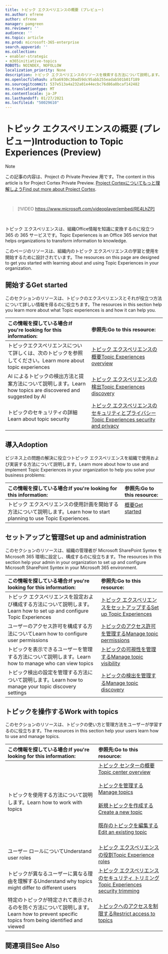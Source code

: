 ```yaml
---
title: トピック エクスペリエンスの概要 (プレビュー)
ms.author: efrene
author: efrene
manager: pamgreen
ms.reviewer: ''
audience: ''
ms.topic: article
ms.prod: microsoft-365-enterprise
search.appverid: ''
ms.collection:
- enabler-strategic
- m365initiative-topics
ROBOTS: NOINDEX, NOFOLLOW
localization_priority: None
description: トピック エクスペリエンスのリソースを検索する方法について説明します。
ms.openlocfilehash: afba6930c30ad59dc95abb255eadab501b01f189
ms.sourcegitcommit: 537e513a4a232a01e44ecbc76d86a8bcaf142482
ms.translationtype: MT
ms.contentlocale: ja-JP
ms.lasthandoff: 01/27/2021
ms.locfileid: "50029610"
---
```

# <a name="introduction-to-topic-experiences-preview"></a><span data-ttu-id="ea870-103">トピック エクスペリエンスの概要 (プレビュー)</span><span class="sxs-lookup"><span data-stu-id="ea870-103">Introduction to Topic Experiences (Preview)</span></span>

> [!Note] 
> <span data-ttu-id="ea870-104">この記事の内容は、Project の Private Preview 用です。</span><span class="sxs-lookup"><span data-stu-id="ea870-104">The content in this article is for Project Cortex Private Preview.</span></span> <span data-ttu-id="ea870-105">[Project Cortexについてもっと理解しよう](https://aka.ms/projectcortex)</span><span class="sxs-lookup"><span data-stu-id="ea870-105">[Find out more about Project Cortex](https://aka.ms/projectcortex).</span></span>

</br>

> [!VIDEO https://www.microsoft.com/videoplayer/embed/RE4LhZP]  

</br>


<span data-ttu-id="ea870-106">トピック エクスペリエンスは、組織Office情報を知識に変換するのに役立つ 365 の 365 サービスです。</span><span class="sxs-lookup"><span data-stu-id="ea870-106">Topic Experiences is an Office 365 service that helps organizations to transform information to knowledge.</span></span>

<span data-ttu-id="ea870-107">このページのリソースは、組織内のトピック エクスペリエンスの学習と使用を開始するために設計されています。</span><span class="sxs-lookup"><span data-stu-id="ea870-107">The resources on this page are designed to get you started with learning about and using Topic Experiences in your organization.</span></span>

## <a name="get-started"></a><span data-ttu-id="ea870-108">開始する</span><span class="sxs-lookup"><span data-stu-id="ea870-108">Get started</span></span>

<span data-ttu-id="ea870-109">このセクションのリソースは、トピックのエクスペリエンスとそれが役立つ方法について詳しい情報を得るのに役立ちます。</span><span class="sxs-lookup"><span data-stu-id="ea870-109">The resources in this section help you learn more about what Topic experiences is and how it can help you.</span></span>

| <span data-ttu-id="ea870-110">この情報を探している場合:</span><span class="sxs-lookup"><span data-stu-id="ea870-110">If you're looking for this information:</span></span> | <span data-ttu-id="ea870-111">参照先:</span><span class="sxs-lookup"><span data-stu-id="ea870-111">Go to this resource:</span></span> |
|:-----|:-----|
|<span data-ttu-id="ea870-112">トピックエクスペリエンスについて詳しくは、次のトピックを参照してください。</span><span class="sxs-lookup"><span data-stu-id="ea870-112">Learn more about topic experiences</span></span>|[<span data-ttu-id="ea870-113">トピック エクスペリエンスの概要</span><span class="sxs-lookup"><span data-stu-id="ea870-113">Topic Experiences overview</span></span>](topic-experiences-overview.md)|
|<span data-ttu-id="ea870-114">AI によるトピックの検出方法と提案方法について説明します。</span><span class="sxs-lookup"><span data-stu-id="ea870-114">Learn how topics are discovered and suggested by AI</span></span>|[<span data-ttu-id="ea870-115">トピック エクスペリエンスの検出</span><span class="sxs-lookup"><span data-stu-id="ea870-115">Topic Experiences discovery</span></span>](topic-experiences-discovery.md)|
|<span data-ttu-id="ea870-116">トピックのセキュリティの詳細</span><span class="sxs-lookup"><span data-stu-id="ea870-116">Learn about topic security</span></span>|[<span data-ttu-id="ea870-117">トピック エクスペリエンスのセキュリティとプライバシー</span><span class="sxs-lookup"><span data-stu-id="ea870-117">Topic Experiences security and privacy</span></span>](topic-experiences-security-privacy.md)|


## <a name="adoption"></a><span data-ttu-id="ea870-118">導入</span><span class="sxs-lookup"><span data-stu-id="ea870-118">Adoption</span></span>

<span data-ttu-id="ea870-119">ビジネス上の問題の解決に役立つトピック エクスペリエンスを組織で使用および実装する方法について説明します。</span><span class="sxs-lookup"><span data-stu-id="ea870-119">Learn more about how to use and implement Topic Experiences in your organization to help you solve your business problems:</span></span> 

| <span data-ttu-id="ea870-120">この情報を探している場合:</span><span class="sxs-lookup"><span data-stu-id="ea870-120">If you're looking for this information:</span></span> | <span data-ttu-id="ea870-121">参照先:</span><span class="sxs-lookup"><span data-stu-id="ea870-121">Go to this resource:</span></span> |
|:-----|:-----|
|<span data-ttu-id="ea870-122">トピック エクスペリエンスの使用計画を開始する方法について説明します。</span><span class="sxs-lookup"><span data-stu-id="ea870-122">Learn how to start planning to use Topic Experiences.</span></span> |[<span data-ttu-id="ea870-123">概要</span><span class="sxs-lookup"><span data-stu-id="ea870-123">Get started</span></span>](topics-adoption-getstarted.md)<br><br>|  

## <a name="set-up-and-administration"></a><span data-ttu-id="ea870-124">セットアップと管理</span><span class="sxs-lookup"><span data-stu-id="ea870-124">Set up and administration</span></span>

<span data-ttu-id="ea870-125">このセクションのリソースは、組織の管理者が Microsoft SharePoint Syntex を Microsoft 365 環境に設定し、構成するのに役立ちます。</span><span class="sxs-lookup"><span data-stu-id="ea870-125">The resources in this section help your admin in your organization to set up and configure Microsoft SharePoint Syntex in your Microsoft 365 environment.</span></span>

| <span data-ttu-id="ea870-126">この情報を探している場合:</span><span class="sxs-lookup"><span data-stu-id="ea870-126">If you're looking for this information:</span></span> | <span data-ttu-id="ea870-127">参照先:</span><span class="sxs-lookup"><span data-stu-id="ea870-127">Go to this resource:</span></span> |
|:-----|:-----|
|<span data-ttu-id="ea870-128">トピック エクスペリエンスを設定および構成する方法について説明します。</span><span class="sxs-lookup"><span data-stu-id="ea870-128">Learn how to set up and configure Topic Experiences</span></span>|[<span data-ttu-id="ea870-129">トピック エクスペリエンスをセットアップする</span><span class="sxs-lookup"><span data-stu-id="ea870-129">Set up Topic Experiences</span></span>](set-up-topic-experiences.md)|
|<span data-ttu-id="ea870-130">ユーザーのアクセス許可を構成する方法について</span><span class="sxs-lookup"><span data-stu-id="ea870-130">Learn how to configure user permissions</span></span>|[<span data-ttu-id="ea870-131">トピックのアクセス許可を管理する</span><span class="sxs-lookup"><span data-stu-id="ea870-131">Manage topic permissions</span></span>](topic-experiences-user-permissions.md)|
|<span data-ttu-id="ea870-132">トピックを表示できるユーザーを管理する方法について説明します。</span><span class="sxs-lookup"><span data-stu-id="ea870-132">Learn how to manage who can view topics</span></span>|[<span data-ttu-id="ea870-133">トピックの可視性を管理する</span><span class="sxs-lookup"><span data-stu-id="ea870-133">Manage topic visibility</span></span>](topic-experiences-knowledge-rules.md)|
|<span data-ttu-id="ea870-134">トピック検出の設定を管理する方法について説明します。</span><span class="sxs-lookup"><span data-stu-id="ea870-134">Learn how to manage your topic discovery settings</span></span>|[<span data-ttu-id="ea870-135">トピックの検出を管理する</span><span class="sxs-lookup"><span data-stu-id="ea870-135">Manage topic discovery</span></span>](topic-experiences-discovery.md)|

## <a name="work-with-topics"></a><span data-ttu-id="ea870-136">トピックを操作する</span><span class="sxs-lookup"><span data-stu-id="ea870-136">Work with topics</span></span>

<span data-ttu-id="ea870-137">このセクションのリソースは、トピックの使い方と管理方法をユーザーが学習するのに役立ちます。</span><span class="sxs-lookup"><span data-stu-id="ea870-137">The resources in this section help your users learn how to use and manage topics.</span></span>

| <span data-ttu-id="ea870-138">この情報を探している場合:</span><span class="sxs-lookup"><span data-stu-id="ea870-138">If you're looking for this information:</span></span> | <span data-ttu-id="ea870-139">参照先:</span><span class="sxs-lookup"><span data-stu-id="ea870-139">Go to this resource:</span></span> |
|:-----|:-----|
|<span data-ttu-id="ea870-140">トピックを使用する方法について説明します。</span><span class="sxs-lookup"><span data-stu-id="ea870-140">Learn how to work with topics</span></span>|[<span data-ttu-id="ea870-141">トピック センターの概要</span><span class="sxs-lookup"><span data-stu-id="ea870-141">Topic center overview</span></span>](topic-center-overview.md)<br><br>[<span data-ttu-id="ea870-142">トピックを管理する</span><span class="sxs-lookup"><span data-stu-id="ea870-142">Manage topics</span></span>](manage-topics.md)<br><br>[<span data-ttu-id="ea870-143">新規トピックを作成する</span><span class="sxs-lookup"><span data-stu-id="ea870-143">Create a new topic</span></span>](create-a-topic.md)<br><br>[<span data-ttu-id="ea870-144">既存のトピックを編集する</span><span class="sxs-lookup"><span data-stu-id="ea870-144">Edit an existing topic</span></span>](edit-a-topic.md)<br><br>|
|<span data-ttu-id="ea870-145">ユーザー ロールについて</span><span class="sxs-lookup"><span data-stu-id="ea870-145">Understand user roles</span></span>|[<span data-ttu-id="ea870-146">トピック エクスペリエンスの役割</span><span class="sxs-lookup"><span data-stu-id="ea870-146">Topic Experience roles</span></span>](topic-experiences-roles.md)|
|<span data-ttu-id="ea870-147">トピックが異なるユーザーに異なる理由を理解する</span><span class="sxs-lookup"><span data-stu-id="ea870-147">Understand why topics might differ to different users</span></span>|[<span data-ttu-id="ea870-148">トピック エクスペリエンスのセキュリティ トリミング</span><span class="sxs-lookup"><span data-stu-id="ea870-148">Topic Experiences security trimming</span></span>](topic-experiences-security-trimming.md)|
|<span data-ttu-id="ea870-149">特定のトピックが特定されて表示されるのを防ぐ方法について説明します。</span><span class="sxs-lookup"><span data-stu-id="ea870-149">Learn how to prevent specific topics from being identified and viewed</span></span>|[<span data-ttu-id="ea870-150">トピックへのアクセスを制限する</span><span class="sxs-lookup"><span data-stu-id="ea870-150">Restrict access to topics</span></span>](restrict-access-to-topics.md)|



## <a name="see-also"></a><span data-ttu-id="ea870-151">関連項目</span><span class="sxs-lookup"><span data-stu-id="ea870-151">See Also</span></span>
